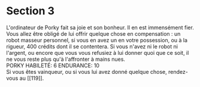 # Section 3

L'ordinateur de Porky fait sa joie et son bonheur. Il en est immensément fier. Vous allez être obligé de lui offrir quelque chose en compensation : un robot masseur personnel, si vous en avez un en votre possession, ou à la rigueur, 400 crédits dont il se contentera. Si vous n'avez ni le robot ni l'argent, ou encore que vous vous refusiez à lui donner quoi que ce soit, il ne vous reste plus qu'à l'affronter à mains nues.  
PORKY HABILETÉ: 6 ENDURANCE: 10  
Si vous êtes vainqueur, ou si vous lui avez donné quelque chose, rendez-vous au [[119]].